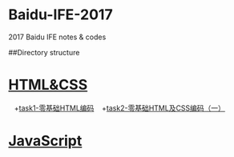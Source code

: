 # Baidu-IFE-2017
2017 Baidu IFE notes & codes

##Directory structure

# [HTML&CSS](https://github.com/zhongshanxian/Baidu-IFE-2017/tree/master/codes/HTML%26CSS)
    +[task1-零基础HTML编码](https://github.com/zhongshanxian/Baidu-IFE-2017/blob/master/codes/HTML%26CSS/task1-html.html)
    +[task2-零基础HTML及CSS编码（一）](https://github.com/zhongshanxian/Baidu-IFE-2017/blob/master/codes/HTML%26CSS/task2-html-css.html)
# [JavaScript](https://github.com/zhongshanxian/Baidu-IFE-2017/tree/master/codes/JavaScript)

